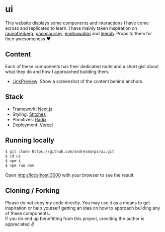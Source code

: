# ui

This website displays some components and interactions I have come across and replicated to learn. I have mainly taken inspiration on [raunofreiberg](https://twitter.com/raunofreiberg), [pacocoursey](https://twitter.com/pacocoursey), [emilkowalski](https://twitter.com/emilkowalski_) and [leerob](https://twitter.com/leeerob). Props to them for their awesomeness :heart:

## Content

Each of these components has their dedicated route and a short gist about what they do and how I approached building them.

- [LinkPreview](https://ui.andresmarpz.com/link-preview): Show a screenshot of the content behind anchors.

## Stack

- Framework: [Next.js](https://nextjs.org)
- Styling: [Stitches](https://stitches.dev)
- Primitives: [Radix](https://radix-ui.com)
- Deployment: [Vercel](https://vercel.com)

## Running locally

```bash
$ git clone https://github.com/andresmarpz/ui.git
$ cd ui
$ npm i
$ npm run dev
```

Open [http://localhost:3000](http://localhost:3000) with your browser to see the result.

## Cloning / Forking

Please do not copy my code directly. You may use it as a means to get inspiration or help yourself getting an idea on how to approach building any of these components.<br/>
If you do end up benefitting from this project, crediting the author is appreciated :v:
